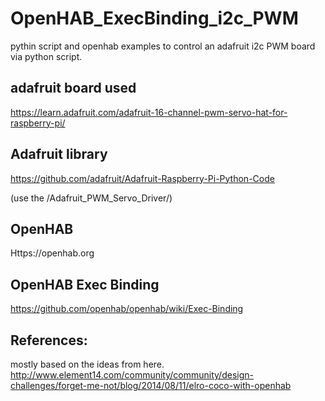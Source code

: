 # OpenHAB_ExecBinding_i2c_PWM
pythin script and openhab examples to control an adafruit i2c PWM board via python script.

adafruit board used
-------------------
https://learn.adafruit.com/adafruit-16-channel-pwm-servo-hat-for-raspberry-pi/

Adafruit library
----------------
https://github.com/adafruit/Adafruit-Raspberry-Pi-Python-Code

(use the /Adafruit_PWM_Servo_Driver/)

OpenHAB
-------
Https://openhab.org

OpenHAB Exec Binding
--------------------
https://github.com/openhab/openhab/wiki/Exec-Binding




References:
----------

mostly based on the ideas from here.
http://www.element14.com/community/community/design-challenges/forget-me-not/blog/2014/08/11/elro-coco-with-openhab



